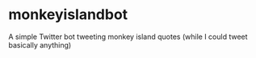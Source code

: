 # monkeyislandbot

A simple Twitter bot tweeting monkey island quotes (while I could tweet basically anything)
